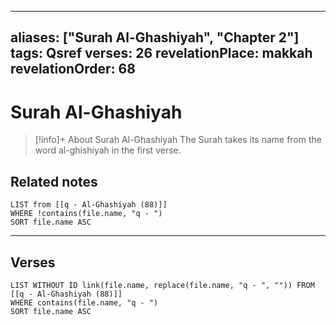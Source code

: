 
---
aliases: ["Surah Al-Ghashiyah", "Chapter 2"]
tags: Qsref
verses: 26
revelationPlace: makkah
revelationOrder: 68
---

# Surah Al-Ghashiyah

> [!info]+ About Surah Al-Ghashiyah
> The Surah takes its name from the word al-ghishiyah in the first verse.

## Related notes
```dataview
LIST from [[q - Al-Ghashiyah (88)]]
WHERE !contains(file.name, "q - ")
SORT file.name ASC
```

---

## Verses
```dataview
LIST WITHOUT ID link(file.name, replace(file.name, "q - ", "")) FROM [[q - Al-Ghashiyah (88)]]
WHERE contains(file.name, "q - ")
SORT file.name ASC
```

